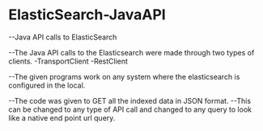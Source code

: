 # ElasticSearch-JavaAPI
--Java API calls to ElasticSearch

--The Java API calls to the Elasticsearch were made through
two types of clients.
  -TransportClient
  -RestClient
  
--The given programs work on any system where the elasticsearch is configured in the local.

--The code was given to GET all the indexed data in JSON format.
--This can be changed to any type of API call and changed to any query to look like a native 
end point url query.
